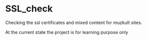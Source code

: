 # SSL_check
Checking the ssl certificates and mixed content for muzkult sites.

At the current state the project is for learning purpose only